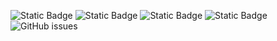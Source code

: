 ![Static Badge](https://img.shields.io/badge/blacklists-60-000000) ![Static Badge](https://img.shields.io/badge/blacklisted-2587590-cc0000) ![Static Badge](https://img.shields.io/badge/whitelisted-2244-00CC00) ![Static Badge](https://img.shields.io/badge/streaming_blacklist-28107-000000) ![GitHub issues](https://img.shields.io/github/issues/fabriziosalmi/blacklists)

